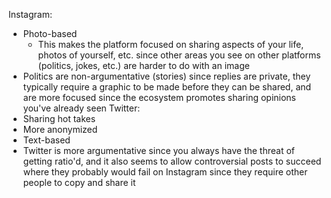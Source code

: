 Instagram:
* Photo-based
	* This makes the platform focused on sharing aspects of your life, photos of yourself, etc. since other areas you see on other platforms (politics, jokes, etc.) are harder to do with an image
* Politics are non-argumentative (stories) since replies are private, they typically require a graphic to be made before they can be shared, and are more focused since the ecosystem promotes sharing opinions you've already seen
Twitter:
* Sharing hot takes
* More anonymized
* Text-based
* Twitter is more argumentative since you always have the threat of getting ratio'd, and it also seems to allow controversial posts to succeed where they probably would fail on Instagram since they require other people to copy and share it